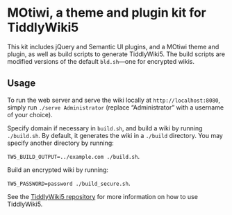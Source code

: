 # MOtiwi, a theme and plugin kit for TiddlyWiki5

This kit includes jQuery and Semantic UI plugins, and a MOtiwi theme and plugin, as well as build scripts to generate TiddlyWiki5. The build scripts are modified versions of the default `bld.sh`—one for encrypted wikis.

## Usage

To run the web server and serve the wiki locally at `http://localhost:8080`, simply run `./serve Administrator` (replace “Administrator” with a username of your choice).

Specify domain if necessary in `build.sh`, and build a wiki by running `./build.sh`. By default, it generates the wiki in a `./build` directory. You may specify another directory by running:

`TW5_BUILD_OUTPUT=../example.com ./build.sh`.

Build an encrypted wiki by running:

`TW5_PASSWORD=password ./build_secure.sh`.

See the [TiddlyWiki5 repository](https://github.com/Jermolene/TiddlyWiki5) for more information on how to use TiddlyWiki5.